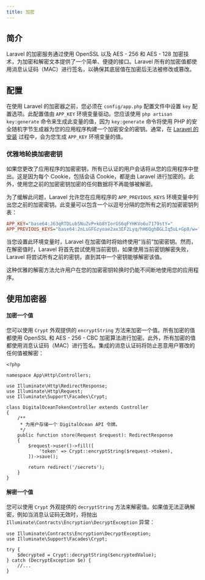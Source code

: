 ```yaml
---
title: 加密
---
```


## 简介

Laravel 的加密服务通过使用 OpenSSL 以及 AES - 256 和 AES - 128 加密技术，为加密和解密文本提供了一个简单、便捷的接口。Laravel 所有的加密值都使用消息认证码（MAC）进行签名，以确保其底层值在加密后无法被修改或篡改。

## 配置

在使用 Laravel 的加密器之前，您必须在 `config/app.php` 配置文件中设置 `key` 配置选项。此配置值由 `APP_KEY` 环境变量驱动。您应该使用 `php artisan key:generate` 命令来生成此变量的值，因为 `key:generate` 命令将使用 PHP 的安全随机字节生成器为您的应用程序构建一个加密安全的密钥。通常，在 [Laravel 的安装](/docs/{{version}}/installation) 过程中，会为您生成 `APP_KEY` 环境变量的值。
### 优雅地轮换加密密钥

如果您更改了应用程序的加密密钥，所有已认证的用户会话将从您的应用程序中登出。这是因为每个 Cookie，包括会话 Cookie，都是由 Laravel 进行加密的。此外，使用您之前的加密密钥加密的任何数据将不再能够被解密。

为了缓解此问题，Laravel 允许您在应用程序的 `APP_PREVIOUS_KEYS` 环境变量中列出您之前的加密密钥。此变量可以包含一个以逗号分隔的您所有之前的加密密钥列表：

```ini
APP_KEY="base64:J63qRTDLub5NuZvP+kb8YIorGS6qFYHKVo6u7179stY="
APP_PREVIOUS_KEYS="base64:2nLsGFGzyoae2ax3EF2Lyq/hH6QghBGLIq5uL+Gp8/w="
```

当您设置此环境变量时，Laravel 在加密值时将始终使用“当前”加密密钥。然而，在解密值时，Laravel 将首先尝试使用当前密钥，如果使用当前密钥解密失败，Laravel 将尝试所有之前的密钥，直到其中一个密钥能够解密该值。

这种优雅的解密方法允许用户在您的加密密钥轮换时仍能不间断地使用您的应用程序。

## 使用加密器 
#### 加密一个值

您可以使用 `Crypt` 外观提供的 `encryptString` 方法来加密一个值。所有加密的值都使用 OpenSSL 和 AES - 256 - CBC 加密算法进行加密。此外，所有加密的值都使用消息认证码（MAC）进行签名。集成的消息认证码将防止恶意用户篡改的任何值被解密：

    <?php

    namespace App\Http\Controllers;

    use Illuminate\Http\RedirectResponse;
    use Illuminate\Http\Request;
    use Illuminate\Support\Facades\Crypt;

    class DigitalOceanTokenController extends Controller
    {
        /**
         * 为用户存储一个 DigitalOcean API 令牌。
         */
        public function store(Request $request): RedirectResponse
        {
            $request->user()->fill([
                'token' => Crypt::encryptString($request->token),
            ])->save();

            return redirect('/secrets');
        }
    }


#### 解密一个值

您可以使用 `Crypt` 外观提供的 `decryptString` 方法来解密值。如果值无法正确解密，例如当消息认证码无效时，将抛出 `Illuminate\Contracts\Encryption\DecryptException` 异常：

    use Illuminate\Contracts\Encryption\DecryptException;
    use Illuminate\Support\Facades\Crypt;

    try {
        $decrypted = Crypt::decryptString($encryptedValue);
    } catch (DecryptException $e) {
        //...
    }